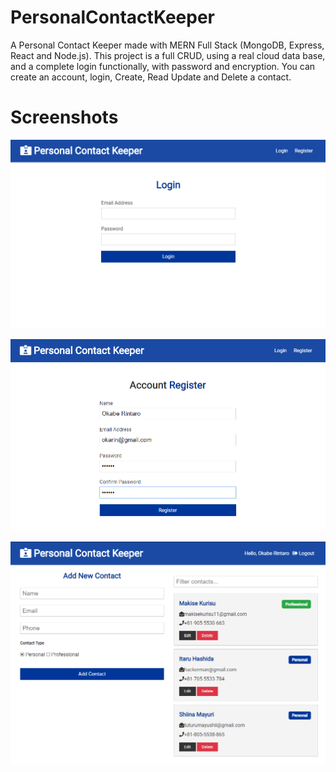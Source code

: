 # PersonalContactKeeper
A Personal Contact Keeper made with MERN Full Stack (MongoDB, Express, React and Node.js). This project is a full CRUD, using a real cloud data base, and a complete login functionally, with password and encryption. You can create an account, login, Create, Read Update and Delete a contact.

# Screenshots

![Login screen](https://github.com/lucpena/PersonalContactKeeper/blob/master/ss/login.png)

![Register screen](https://github.com/lucpena/PersonalContactKeeper/blob/master/ss/register.png)

![Home screen](https://github.com/lucpena/PersonalContactKeeper/blob/master/ss/home.png)
